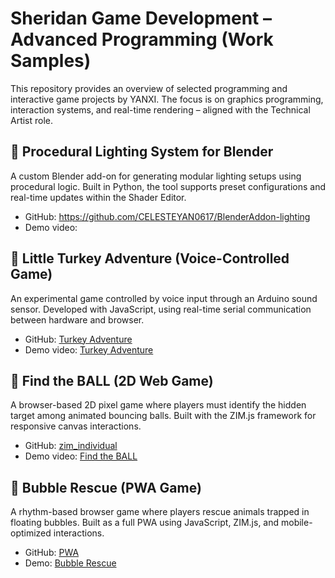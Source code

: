 # Sheridan Game Development – Advanced Programming (Work Samples)

This repository provides an overview of selected programming and interactive game projects by YANXI. The focus is on graphics programming, interaction systems, and real-time rendering – aligned with the Technical Artist role.


## 🔹 Procedural Lighting System for Blender
A custom Blender add-on for generating modular lighting setups using procedural logic. Built in Python, the tool supports preset configurations and real-time updates within the Shader Editor.
- GitHub: https://github.com/CELESTEYAN0617/BlenderAddon-lighting
- Demo video: 

## 🔹 Little Turkey Adventure (Voice-Controlled Game)
An experimental game controlled by voice input through an Arduino sound sensor. Developed with JavaScript, using real-time serial communication between hardware and browser. 
- GitHub: [Turkey Adventure](https://github.com/pris-T/Turkey/tree/final-one)
- Demo video: [Turkey Adventure](https://www.youtube.com/watch?v=9o9zZP1ZsTY)

## 🔹 Find the BALL (2D Web Game)
A browser-based 2D pixel game where players must identify the hidden target among animated bouncing balls. Built with the ZIM.js framework for responsive canvas interactions. 
- GitHub: [zim_individual](https://github.com/CELESTEYAN0617/zim_individual)
- Demo video: [Find the BALL](https://www.youtube.com/watch?v=vBe-alpGUY8)


## 🔹 Bubble Rescue (PWA Game)
A rhythm-based browser game where players rescue animals trapped in floating bubbles. Built as a full PWA using JavaScript, ZIM.js, and mobile-optimized interactions. 
- GitHub: [PWA](https://github.com/CELESTEYAN0617/PWA)
- Demo: [Bubble Rescue](https://bubble-rescue-bd5f4c83b19d.herokuapp.com/)
